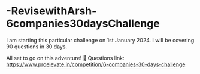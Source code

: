 # -RevisewithArsh-6companies30daysChallenge
I am starting this particular challenge on 1st January 2024. I will be covering 90 questions in 30 days.

All set to go on this adventure! 💪 
 Questions link: https://www.proelevate.in/competition/6-companies-30-days-challenge
